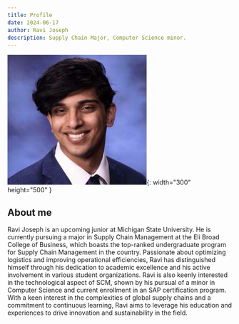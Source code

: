 ```yaml
---
title: Profile
date: 2024-06-17 
author: Ravi Joseph
description: Supply Chain Major, Computer Science minor. 
---
```


![Desktop View](/assets/img/Business_photo.JPG){: width="300" height="500" }

## About me

Ravi Joseph is an upcoming junior at Michigan State University. He is currently pursuing a major in Supply Chain Management at the Eli Broad College of Business, which boasts the top-ranked undergraduate program for Supply Chain Management in the country. Passionate about optimizing logistics and improving operational efficiencies, Ravi has distinguished himself through his dedication to academic excellence and his active involvement in various student organizations. Ravi is also keenly interested in the technological aspect of SCM, shown by his pursual of a minor in Computer Science and current enrollment in an SAP certification program. With a keen interest in the complexities of global supply chains and a commitment to continuous learning, Ravi aims to leverage his education and experiences to drive innovation and sustainability in the field.
